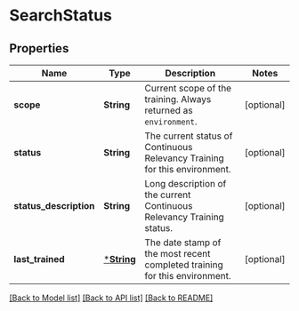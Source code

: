 # SearchStatus

## Properties
Name | Type | Description | Notes
------------ | ------------- | ------------- | -------------
**scope** | **String** | Current scope of the training. Always returned as `environment`. | [optional] 
**status** | **String** | The current status of Continuous Relevancy Training for this environment. | [optional] 
**status_description** | **String** | Long description of the current Continuous Relevancy Training status. | [optional] 
**last_trained** | [***String**](string.md) | The date stamp of the most recent completed training for this environment. | [optional] 

[[Back to Model list]](../README.md#documentation-for-models) [[Back to API list]](../README.md#documentation-for-api-endpoints) [[Back to README]](../README.md)


